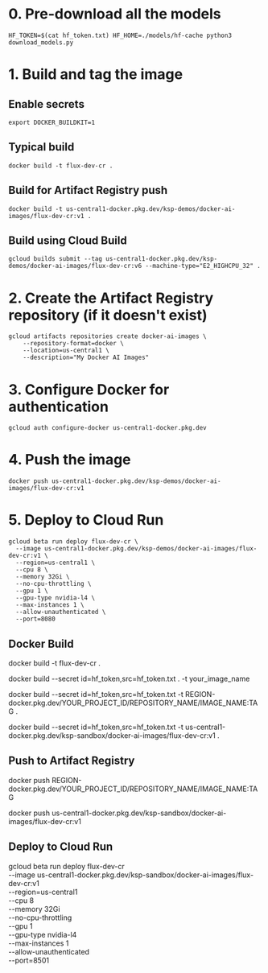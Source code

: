 # 0. Pre-download all the models
`HF_TOKEN=$(cat hf_token.txt) HF_HOME=./models/hf-cache python3 download_models.py`

# 1. Build and tag the image

## Enable secrets
`export DOCKER_BUILDKIT=1`

## Typical build
`docker build -t flux-dev-cr .`

## Build for Artifact Registry push
`docker build -t us-central1-docker.pkg.dev/ksp-demos/docker-ai-images/flux-dev-cr:v1 .`

## Build using Cloud Build
`gcloud builds submit --tag us-central1-docker.pkg.dev/ksp-demos/docker-ai-images/flux-dev-cr:v6 --machine-type="E2_HIGHCPU_32" .`

# 2. Create the Artifact Registry repository (if it doesn't exist)
```
gcloud artifacts repositories create docker-ai-images \
    --repository-format=docker \
    --location=us-central1 \
    --description="My Docker AI Images"
```

# 3. Configure Docker for authentication
`gcloud auth configure-docker us-central1-docker.pkg.dev`

# 4. Push the image
`docker push us-central1-docker.pkg.dev/ksp-demos/docker-ai-images/flux-dev-cr:v1`

# 5. Deploy to Cloud Run
```
gcloud beta run deploy flux-dev-cr \
  --image us-central1-docker.pkg.dev/ksp-demos/docker-ai-images/flux-dev-cr:v1 \
  --region=us-central1 \
  --cpu 8 \
  --memory 32Gi \
  --no-cpu-throttling \
  --gpu 1 \
  --gpu-type nvidia-l4 \
  --max-instances 1 \
  --allow-unauthenticated \
  --port=8080
```






## Docker Build
docker build -t flux-dev-cr .

docker build --secret id=hf_token,src=hf_token.txt . -t your_image_name

docker build --secret id=hf_token,src=hf_token.txt -t REGION-docker.pkg.dev/YOUR_PROJECT_ID/REPOSITORY_NAME/IMAGE_NAME:TAG .

docker build --secret id=hf_token,src=hf_token.txt -t us-central1-docker.pkg.dev/ksp-sandbox/docker-ai-images/flux-dev-cr:v1 .

## Push to Artifact Registry
docker push REGION-docker.pkg.dev/YOUR_PROJECT_ID/REPOSITORY_NAME/IMAGE_NAME:TAG

docker push us-central1-docker.pkg.dev/ksp-sandbox/docker-ai-images/flux-dev-cr:v1

## Deploy to Cloud Run
gcloud beta run deploy flux-dev-cr \
  --image us-central1-docker.pkg.dev/ksp-sandbox/docker-ai-images/flux-dev-cr:v1 \
  --region=us-central1 \
  --cpu 8 \
  --memory 32Gi \
  --no-cpu-throttling \
  --gpu 1 \
  --gpu-type nvidia-l4 \
  --max-instances 1 \
  --allow-unauthenticated \
  --port=8501

